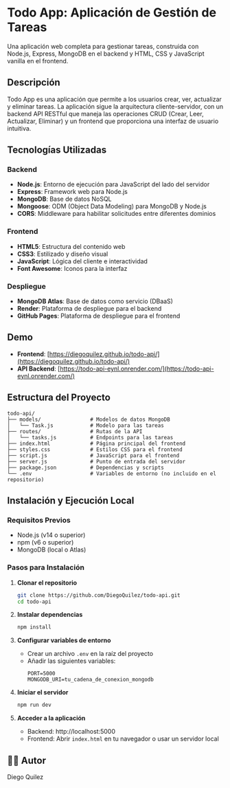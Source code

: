 # Todo App: Aplicación de Gestión de Tareas

Una aplicación web completa para gestionar tareas, construida con Node.js, Express, MongoDB en el backend y HTML, CSS y JavaScript vanilla en el frontend.


## Descripción

Todo App es una aplicación que permite a los usuarios crear, ver, actualizar y eliminar tareas. La aplicación sigue la arquitectura cliente-servidor, con un backend API RESTful que maneja las operaciones CRUD (Crear, Leer, Actualizar, Eliminar) y un frontend que proporciona una interfaz de usuario intuitiva.

## Tecnologías Utilizadas

### Backend
- **Node.js**: Entorno de ejecución para JavaScript del lado del servidor
- **Express**: Framework web para Node.js
- **MongoDB**: Base de datos NoSQL
- **Mongoose**: ODM (Object Data Modeling) para MongoDB y Node.js
- **CORS**: Middleware para habilitar solicitudes entre diferentes dominios

### Frontend
- **HTML5**: Estructura del contenido web
- **CSS3**: Estilizado y diseño visual
- **JavaScript**: Lógica del cliente e interactividad
- **Font Awesome**: Iconos para la interfaz

### Despliegue
- **MongoDB Atlas**: Base de datos como servicio (DBaaS)
- **Render**: Plataforma de despliegue para el backend
- **GitHub Pages**: Plataforma de despliegue para el frontend

## Demo

- **Frontend**: [https://diegoquilez.github.io/todo-api/](https://diegoquilez.github.io/todo-api/)
- **API Backend**: [https://todo-api-eynl.onrender.com/](https://todo-api-eynl.onrender.com/)

## Estructura del Proyecto

```
todo-api/
├── models/                # Modelos de datos MongoDB
│   └── Task.js            # Modelo para las tareas
├── routes/                # Rutas de la API
│   └── tasks.js           # Endpoints para las tareas
├── index.html             # Página principal del frontend
├── styles.css             # Estilos CSS para el frontend
├── script.js              # JavaScript para el frontend
├── server.js              # Punto de entrada del servidor
├── package.json           # Dependencias y scripts
└── .env                   # Variables de entorno (no incluido en el repositorio)
```

## Instalación y Ejecución Local

### Requisitos Previos
- Node.js (v14 o superior)
- npm (v6 o superior)
- MongoDB (local o Atlas)

### Pasos para Instalación

1. **Clonar el repositorio**
   ```bash
   git clone https://github.com/DiegoQuilez/todo-api.git
   cd todo-api
   ```

2. **Instalar dependencias**
   ```bash
   npm install
   ```

3. **Configurar variables de entorno**
   - Crear un archivo `.env` en la raíz del proyecto
   - Añadir las siguientes variables:
     ```
     PORT=5000
     MONGODB_URI=tu_cadena_de_conexion_mongodb
     ```

4. **Iniciar el servidor**
   ```bash
   npm run dev
   ```

5. **Acceder a la aplicación**
   - Backend: http://localhost:5000
   - Frontend: Abrir `index.html` en tu navegador o usar un servidor local

## 👨‍💻 Autor

Diego Quilez
